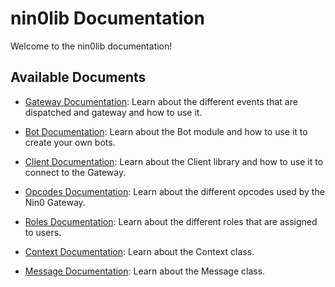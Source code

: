 # nin0lib Documentation

Welcome to the nin0lib documentation!

## Available Documents

- [Gateway Documentation](https://github.com/programminglaboratorys/nin0lib/blob/main/nin0lib.docs/events.md): Learn about the different events that are dispatched and gateway and how to use it.
- [Bot Documentation](https://github.com/programminglaboratorys/nin0lib/blob/main/nin0lib.docs/bot.md): Learn about the Bot module and how to use it to create your own bots.
- [Client Documentation](https://github.com/programminglaboratorys/nin0lib/blob/main/nin0lib.docs/client.md): Learn about the Client library and how to use it to connect to the Gateway.

- [Opcodes Documentation](https://github.com/programminglaboratorys/nin0lib/blob/main/nin0lib.docs/opcodes.md): Learn about the different opcodes used by the Nin0 Gateway.

- [Roles Documentation](https://github.com/programminglaboratorys/nin0lib/blob/main/nin0lib.docs/roles.md): Learn about the different roles that are assigned to users.

- [Context Documentation](https://github.com/programminglaboratorys/nin0lib/blob/main/nin0lib.docs/context.md): Learn about the Context class.

- [Message Documentation](https://github.com/programminglaboratorys/nin0lib/blob/main/nin0lib.docs/message.md): Learn about the Message class.
